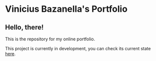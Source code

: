 # Vinicius Bazanella's Portfolio

## Hello, there!
This is the repository for my online portfolio.

This project is currently in development, you can check its current state <a href="https://bvinicius.github.io/portfolio/" target="_blank">here</a>.
